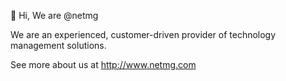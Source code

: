 👋    Hi, We are @netmg

We are an experienced, customer-driven provider of technology management solutions.  

See more about us at http://www.netmg.com

